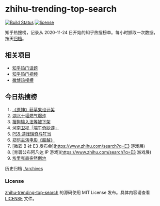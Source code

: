 # zhihu-trending-top-search

[![Build Status](https://github.com/justjavac/zhihu-trending-top-search/workflows/ci/badge.svg?branch=main)](https://github.com/justjavac/zhihu-trending-top-search/actions)
[![license](https://img.shields.io/github/license/justjavac/zhihu-trending-top-search)](https://github.com/justjavac/zhihu-trending-top-search/blob/main/LICENSE)

知乎热搜榜，记录从 2020-11-24 日开始的知乎热搜榜单。每小时抓取一次数据，按天[归档](./archives)。

## 相关项目

- [知乎热门话题](https://github.com/justjavac/zhihu-trending-hot-questions)
- [知乎热门视频](https://github.com/justjavac/zhihu-trending-hot-video)
- [微博热搜榜](https://github.com/justjavac/weibo-trending-hot-search)

## 今日热搜榜

<!-- BEGIN -->
<!-- 最后更新时间 Tue Jun 15 2021 11:11:13 GMT+0800 (China Standard Time) -->

1. [《原神》获苹果设计奖](https://www.zhihu.com/search?q=原神)
2. [湖北十堰燃气爆炸](https://www.zhihu.com/search?q=十堰燃气爆炸)
3. [搜狗输入法等被下架](https://www.zhihu.com/search?q=输入法下架)
4. [河南卫视「端午奇妙游」](https://www.zhihu.com/search?q=端午奇妙游)
5. [PS5 游戏瑞奇与叮当](https://www.zhihu.com/search?q=瑞奇与叮当)
6. [郑恺主演电影《超越》](https://www.zhihu.com/search?q=郑恺)
7. [微软 B 社 E3 发布会](https://www.zhihu.com/search?q=E3 游戏展)
8. [育碧公布阿凡达 IP 游戏](https://www.zhihu.com/search?q=E3 游戏展)
9. [埃里克森突然倒地](https://www.zhihu.com/search?q=埃里克森)

<!-- END -->

历史归档 [./archives](./archives)

### License

[zhihu-trending-top-search](https://github.com/justjavac/zhihu-trending-top-search)
的源码使用 MIT License 发布。具体内容请查看 [LICENSE](./LICENSE) 文件。
